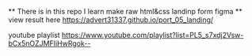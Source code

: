 ** There is in this repo I learn make raw html&css landinp form figma **  
view result here
https://advert31337.github.io/port_05_landing/

youtube playlist
https://www.youtube.com/playlist?list=PL5_s7xdj2Vsw-bCx5nOZJMFIiHwRgok--

